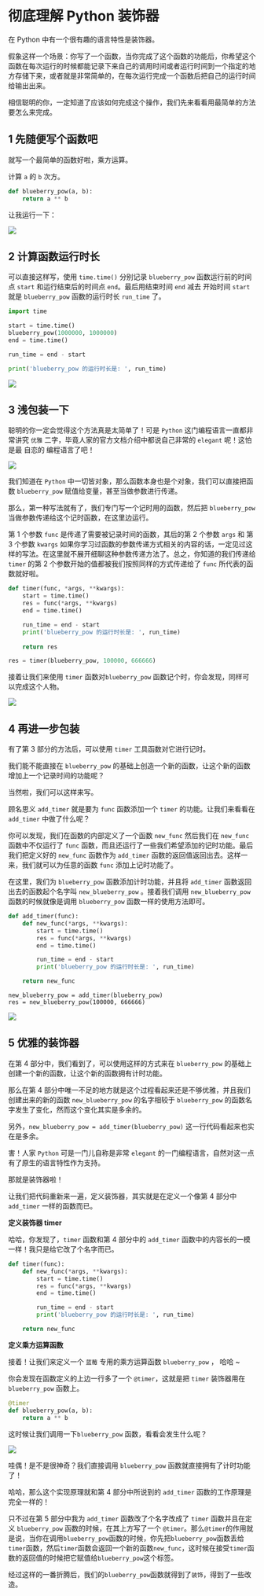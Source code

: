 # 彻底理解 Python 装饰器

在 Python 中有一个很有趣的语言特性是装饰器。

假象这样一个场景：你写了一个函数，当你完成了这个函数的功能后，你希望这个函数在每次运行的时候都能记录下来自己的调用时间或者运行时间到一个指定的地方存储下来，或者就是非常简单的，在每次运行完成一个函数后把自己的运行时间给输出出来。

相信聪明的你，一定知道了应该如何完成这个操作，我们先来看看用最简单的方法要怎么来完成。

## 1 先随便写个函数吧

就写一个最简单的函数好啦，乘方运算。

计算 `a` 的 `b` 次方。

```python
def blueberry_pow(a, b):
    return a ** b
```

让我运行一下：

![](content.assets/image-20230208153909863.png)



## 2 计算函数运行时长

可以直接这样写，使用 `time.time()` 分别记录 `blueberry_pow` 函数运行前的时间点 `start` 和运行结束后的时间点 `end`。最后用结束时间 `end` 减去 开始时间 `start` 就是 `blueberry_pow` 函数的运行时长 `run_time` 了。

```python
import time

start = time.time()
blueberry_pow(1000000, 1000000)
end = time.time()

run_time = end - start

print('blueberry_pow 的运行时长是: ', run_time)
```

![](content.assets/image-20230208154628540.png)



## 3 浅包装一下

聪明的你一定会觉得这个方法真是太简单了！可是 `Python` 这门编程语言一直都非常讲究 `优雅` 二字，毕竟人家的官方文档介绍中都说自己非常的 `elegant` 呢！这怕是最 自恋的 编程语言了吧！

![](content.assets/image-20230208155106513.png)

我们知道在 `Python` 中一切皆对象，那么函数本身也是个对象，我们可以直接把函数 `blueberry_pow` 赋值给变量，甚至当做参数进行传递。

那么，第一种写法就有了，我们专门写一个记时用的函数，然后把 `blueberry_pow` 当做参数传递给这个记时函数，在这里边运行。

第 1 个参数 `func` 是传递了需要被记录时间的函数，其后的第 2 个参数 `args` 和 第 3 个参数 `kwargs` 如果你学习过函数的参数传递方式相关的内容的话，一定见过这样的写法。在这里就不展开细聊这种参数传递方法了。总之，你知道的我们传递给 `timer` 的第 2 个参数开始的值都被我们按照同样的方式传递给了 `func` 所代表的函数就好啦。

```python
def timer(func, *args, **kwargs):
    start = time.time()
    res = func(*args, **kwargs)
    end = time.time()

    run_time = end - start
    print('blueberry_pow 的运行时长是: ', run_time)
    
    return res
```

```python
res = timer(blueberry_pow, 100000, 666666)
```



接着让我们来使用 `timer` 函数对`blueberry_pow` 函数记个时，你会发现，同样可以完成这个人物。

![](content.assets/image-20230208160430156.png)



## 4 再进一步包装

有了第 3 部分的方法后，可以使用 `timer` 工具函数对它进行记时。

我们能不能直接在 `blueberry_pow` 的基础上创造一个新的函数，让这个新的函数增加上一个记录时间的功能呢？

当然啦，我们可以这样来写。

顾名思义 `add_timer` 就是要为 `func` 函数添加一个 `timer` 的功能。让我们来看看在 `add_timer` 中做了什么呢？

你可以发现，我们在函数的内部定义了一个函数 `new_func` 然后我们在 `new_func` 函数中不仅运行了 `func` 函数，而且还运行了一些我们希望添加的记时功能。最后我们把定义好的 `new_func` 函数作为 `add_timer` 函数的返回值返回出去。这样一来，我们就可以为任意的函数 `func` 添加上记时功能了。

在这里，我们为 `blueberry_pow` 函数添加计时功能，并且将 `add_timer` 函数返回出去的函数起个名字叫 `new_blueberry_pow` 。接着我们调用 `new_blueberry_pow` 函数的时候就像是调用 `blueberry_pow` 函数一样的使用方法即可。

```python
def add_timer(func):
    def new_func(*args, **kwargs):
        start = time.time()
        res = func(*args, **kwargs)
        end = time.time()

        run_time = end - start
        print('blueberry_pow 的运行时长是: ', run_time)

    return new_func
```

```
new_blueberry_pow = add_timer(blueberry_pow)
res = new_blueberry_pow(100000, 666666)
```

![](content.assets/image-20230208161525933.png)



## 5 优雅的装饰器

在第 4 部分中，我们看到了，可以使用这样的方式来在 `blueberry_pow` 的基础上创建一个新的函数，让这个新的函数拥有计时功能。

那么在第 4 部分中唯一不足的地方就是这个过程看起来还是不够优雅，并且我们创建出来的新的函数 `new_blueberry_pow` 的名字相较于 `blueberry_pow` 的函数名字发生了变化，然而这个变化其实是多余的。

另外，`new_blueberry_pow = add_timer(blueberry_pow)` 这一行代码看起来也实在是多余。

害！人家 `Python` 可是一门儿自称是非常 `elegant` 的一门编程语言，自然对这一点有了原生的语言特性作为支持。

那就是装饰器啦！

让我们把代码重新来一遍，定义装饰器，其实就是在定义一个像第 4 部分中 `add_timer` 一样的函数而已。

**定义装饰器 timer**

哈哈，你发现了，`timer` 函数和第 4 部分中的 `add_timer` 函数中的内容长的一模一样！我只是给它改了个名字而已。

```python
def timer(func):
    def new_func(*args, **kwargs):
        start = time.time()
        res = func(*args, **kwargs)
        end = time.time()

        run_time = end - start
        print('blueberry_pow 的运行时长是: ', run_time)

    return new_func
```

**定义乘方运算函数**

接着！让我们来定义一个 `蓝莓` 专用的乘方运算函数 `blueberry_pow` ， 哈哈 ~

你会发现在函数定义的上边一行多了一个 `@timer`，这就是把 `timer` 装饰器用在 `blueberry_pow` 函数上。

```python
@timer
def blueberry_pow(a, b):
    return a ** b
```

这时候让我们调用一下`blueberry_pow` 函数，看看会发生什么呢？

![](content.assets/image-20230208162417105.png)

哇偶！是不是很神奇？我们直接调用 `blueberry_pow` 函数就直接拥有了计时功能了！

哈哈，那么这个实现原理就和第 4 部分中所说到的 `add_timer` 函数的工作原理是完全一样的！

只不过在第 5 部分中我为 `add_timer` 函数改了个名字改成了 `timer` 函数并且在定义 `blueberry_pow` 函数的时候，在其上方写了一个 `@timer`。那么`@timer`的作用就是说，当你在调用`blueberry_pow`函数的时候，你先把`blueberry_pow`函数丢给`timer`函数，然后`timer`函数会返回一个新的函数`new_func`，这时候在接受`timer`函数的返回值的时候把它赋值给`blueberry_pow`这个标签。

经过这样的一番折腾后，我们的`blueberry_pow`函数就得到了`装饰`，得到了一些改造。
